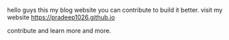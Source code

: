 hello guys this my blog website you can contribute to build it better.
visit my website https://pradeep1026.github.io
 
contribute and learn more and more.
